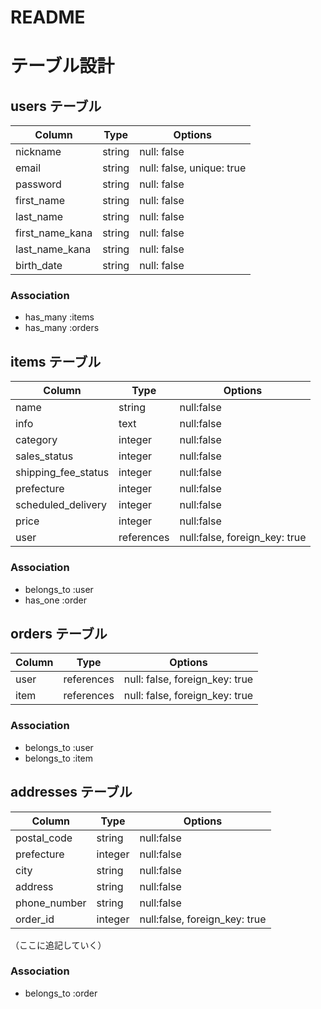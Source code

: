 # README

# テーブル設計

## users テーブル

| Column          | Type   | Options                   |
| --------------- | ------ | ------------------------- |
| nickname        | string | null: false               |
| email           | string | null: false, unique: true |
| password        | string | null: false               |
| first_name      | string | null: false               |
| last_name       | string | null: false               |
| first_name_kana | string | null: false               |
| last_name_kana  | string | null: false               |
| birth_date      | string | null: false               |

### Association
- has_many :items
- has_many :orders


## items テーブル

| Column              | Type       | Options                       |
| ------------------- | ---------- | ----------------------------- |
| name                | string     | null:false                    |
| info                | text       | null:false                    |
| category            | integer    | null:false                    |
| sales_status        | integer    | null:false                    |
| shipping_fee_status | integer    | null:false                    |
| prefecture          | integer    | null:false                    |
| scheduled_delivery  | integer    | null:false                    |
| price               | integer    | null:false                    |
| user                | references | null:false, foreign_key: true |

### Association
- belongs_to :user
- has_one :order


## orders テーブル

| Column | Type       | Options                        |
| ------ | ---------- | ------------------------------ |
| user   | references | null: false, foreign_key: true |
| item   | references | null: false, foreign_key: true |

### Association
- belongs_to :user
- belongs_to :item


## addresses テーブル

| Column       | Type    | Options                       |
| ------------ | ------- | ----------------------------- |
| postal_code  | string  | null:false                    |
| prefecture   | integer | null:false                    |
| city         | string  | null:false                    |
| address      | string  | null:false                    |
| phone_number | string  | null:false                    |
| order_id     | integer | null:false, foreign_key: true |
（ここに追記していく）

### Association
- belongs_to :order